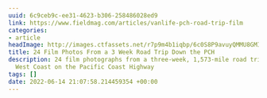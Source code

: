 ```yaml
---
uuid: 6c9ceb9c-ee31-4623-b306-258486028ed9
link: https://www.fieldmag.com/articles/vanlife-pch-road-trip-film
categories:
- article
headImage: http://images.ctfassets.net/r7p9m4b1iqbp/6c0S8P9avuyQMMU8GMIUsQ/3080d22133aafeef219dadcb948d59a7/Noah-PCH-roadtrip-10.jpg?w=1000
title: 24 Film Photos From a 3 Week Road Trip Down the PCH
description: 24 film photographs from a three-week, 1,573-mile road trip along the
  West Coast on the Pacific Coast Highway
tags: []
date: 2022-06-14 21:07:58.214459354 +00:00
---
```

